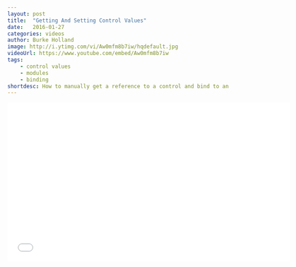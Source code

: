```yaml
---
layout: post
title:  "Getting And Setting Control Values"
date:   2016-01-27
categories: videos
author: Burke Holland
image: http://i.ytimg.com/vi/Aw0mfm8b7iw/hqdefault.jpg
videoUrl: https://www.youtube.com/embed/Aw0mfm8b7iw
tags: 
    - control values
    - modules
    - binding
shortdesc: How to manually get a reference to a control and bind to an event or change a control value.
---
```

<iframe width="640" height="360" src="{{ page.videoUrl }}" frameborder="0" allowfullscreen></iframe>